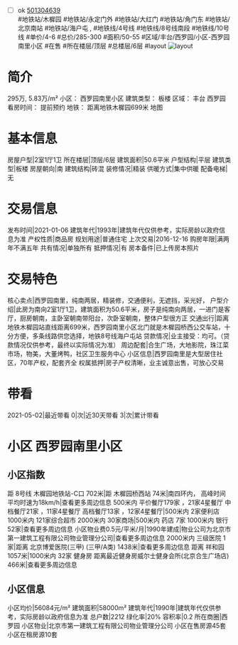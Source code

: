 - [ ] ok [501304639](https://bj.5i5j.com/ershoufang/501304639.html)  
 #地铁站/木樨园 #地铁站/永定门外 #地铁站/大红门 #地铁站/角门东 #地铁站/北京南站 #地铁站/海户屯 ,  #地铁线/4号线 #地铁线/8号线南段 #地铁线/10号线
#单价/4-6 #总价/285-300 #面积/50-55   #区域/丰台/西罗园/小区-西罗园南里小区 #在售 #所在楼层/顶层 #总楼层/6层 #layout 
![layout](http://image2a.5i5j.com/bdir/layout/1bc6ac57232948d2b8fb33611b6ecda2.JPG_P5.jpg) 
# 简介 
 295万,  5.83万/m² 
小区： 西罗园南里小区
建筑类型： 板楼
区域： 丰台 西罗园
看房时间： 提前预约
地铁： 距离地铁木樨园699米 地图
# 基本信息 
 房屋户型|2室1厅1卫
所在楼层|顶层/6层
建筑面积|50.6平米
户型结构|平层
建筑类型|板楼
房屋朝向|南
建筑结构|砖混
装修情况|精装
供暖方式|集中供暖
配备电梯|无
# 交易信息 
 发布时间|2021-01-06
建筑年代|1993年|建筑年代仅供参考，实际房龄以政府信息为准
产权性质|商品房
规划用途|普通住宅
上次交易|2016-12-16
购房年限|满两年不满五年
共有情况|单独所有
抵押情况|有
房本备件|已上传房本照片
# 交易特色 
 核心卖点|西罗园南里，纯南两居，精装修，交通便利，无遮挡，采光好，
户型介绍|此房为南向2室1厅1卫，建筑面积为50.6平米，房子是纯南向两居，一进门是客厅，厨房朝南，主卧室朝南带阳台，次卧室朝南，整体户型很方正
交通出行|距离地铁木樨园站直线距离699米，西罗园南里小区北门就是木樨园桥西公交车站，十分方便，多条线路供您选择，地铁8号线海户屯站
贷款情况|业主接受：均可。（贷款情况仅供参考，最终以实际情况为准）
周边配套|合生广场，大地影院，珠江菜市场，物美，大董烤鸭，社区卫生服务中心
小区信息|西罗园南里是大型居住社区，70年产权，配套齐全
权属抵押|房子产权清晰，业主诚意出售，可放心交易
# 带看 
 2021-05-02|最近带看	 0|次|近30天带看	 3|次|累计带看
# 小区 西罗园南里小区
## 小区指数 
 距 8号线 木樨园地铁站-C口 702米|距 木樨园桥西站 74米|南四环内， 高峰时间平均时速为18km/h|查看更多周边信息
500米内 平价餐厅179家 ，21家4星餐厅
中档餐厅21家 ，11家4星餐厅
高档餐厅13家 ，12家4星餐厅|500米内 2家便利店
1000米内 121家综合超市
2000米内 30家商场|500米内 药店 7家
1000米内 银行 52家|查看更多周边信息
小区物业费0.5元/平米/月|1990年建成|物业公司为北京市第一建筑工程有限公司物业管理分公司|查看更多周边信息
2000米内 三级医院 1家|距离 北京博爱医院(三甲) (三甲/A类) 1438米|查看更多周边信息
距离 祥和园 1057米|1000米内 32家 健身房
距离最近健身房威尔士健身会所(北京合生广场店) 466米|查看更多周边信息
## 小区信息 
 小区均价|56084元/m²
建筑面积|58000m²
建筑年代|1990年|建筑年代仅供参考，实际房龄以政府信息为准
总户数|2212
绿化率|20%
容积率|0.2
所在商圈|西罗园
小区物业|北京市第一建筑工程有限公司物业管理分公司
小区在售房源45套
小区在租房源10套
